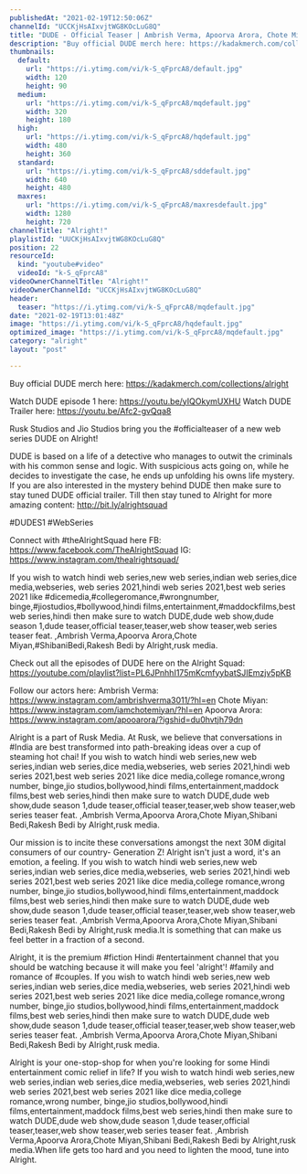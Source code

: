 ```yaml
---
publishedAt: "2021-02-19T12:50:06Z"
channelId: "UCCKjHsAIxvjtWG8KOcLuG8Q"
title: "DUDE - Official Teaser | Ambrish Verma, Apoorva Arora, Chote Miyan | Web Series"
description: "Buy official DUDE merch here: https://kadakmerch.com/collections/alright\n\nWatch DUDE episode 1 here: https://youtu.be/yIQOkymUXHU\nWatch DUDE Trailer here: https://youtu.be/Afc2-gvQqa8\n\nRusk Studios and Jio Studios bring you the #officialteaser of a new web series DUDE on Alright! \n\nDUDE is based on a life of a detective who manages to outwit the criminals with his common sense and logic. With suspicious acts going on, while he decides to investigate the case, he ends up unfolding his owns life mystery. \nIf you are also interested in the mystery behind DUDE then make sure to stay tuned DUDE official trailer. Till then stay tuned to Alright for more amazing content: http://bit.ly/alrightsquad​\n \n#DUDES1​ #WebSeries​\n\nConnect with #theAlrightSquad here\nFB: https://www.facebook.com/TheAlrightSquad\nIG: https://www.instagram.com/thealrightsquad/\n\nIf you wish to watch hindi web series,new web series,indian web series,dice media,webseries, web series 2021,hindi web series 2021,best web series 2021 like #dicemedia,#collegeromance,#wrongnumber, binge,#jiostudios,#bollywood,hindi films,entertainment,#maddockfilms,best web series,hindi then make sure to watch DUDE,dude web show,dude season 1,dude teaser,official teaser,teaser,web show teaser,web series teaser feat. ,Ambrish Verma,Apoorva Arora,Chote Miyan,#ShibaniBedi,Rakesh Bedi by Alright,rusk media.\n\nCheck out all the episodes of DUDE here on the Alright Squad: https://youtube.com/playlist?list=PL6JPnhhI175mKcmfyybatSJIEmzjv5pKB\n\nFollow our actors here:\nAmbrish Verma: https://www.instagram.com/ambrishverma3011/?hl=en\nChote Miyan: https://www.instagram.com/iamchotemiyan/?hl=en\nApoorva Arora: https://www.instagram.com/apooarora/?igshid=du0hvtjh79dn\n\n\nAlright is a part of Rusk Media. At Rusk, we believe that conversations in #India are best transformed into path-breaking ideas over a cup of steaming hot chai! If you wish to watch hindi web series,new web series,indian web series,dice media,webseries, web series 2021,hindi web series 2021,best web series 2021 like dice media,college romance,wrong number, binge,jio studios,bollywood,hindi films,entertainment,maddock films,best web series,hindi then make sure to watch DUDE,dude web show,dude season 1,dude teaser,official teaser,teaser,web show teaser,web series teaser feat. ,Ambrish Verma,Apoorva Arora,Chote Miyan,Shibani Bedi,Rakesh Bedi by Alright,rusk media.\n\nOur mission is to incite these conversations amongst the next 30M digital consumers of our country- Generation Z! Alright isn't just a word, it's an emotion, a feeling. If you wish to watch hindi web series,new web series,indian web series,dice media,webseries, web series 2021,hindi web series 2021,best web series 2021 like dice media,college romance,wrong number, binge,jio studios,bollywood,hindi films,entertainment,maddock films,best web series,hindi then make sure to watch DUDE,dude web show,dude season 1,dude teaser,official teaser,teaser,web show teaser,web series teaser feat. ,Ambrish Verma,Apoorva Arora,Chote Miyan,Shibani Bedi,Rakesh Bedi by Alright,rusk media.It is something that can make us feel better in a fraction of a second.\n\nAlright, it is the premium #fiction Hindi #entertainment channel that you should be watching because it will make you feel 'alright'!  #family and romance of #couples. If you wish to watch hindi web series,new web series,indian web series,dice media,webseries, web series 2021,hindi web series 2021,best web series 2021 like dice media,college romance,wrong number, binge,jio studios,bollywood,hindi films,entertainment,maddock films,best web series,hindi then make sure to watch DUDE,dude web show,dude season 1,dude teaser,official teaser,teaser,web show teaser,web series teaser feat. ,Ambrish Verma,Apoorva Arora,Chote Miyan,Shibani Bedi,Rakesh Bedi by Alright,rusk media.\n\nAlright is your one-stop-shop for when you're looking for some Hindi entertainment comic relief in life? If you wish to watch hindi web series,new web series,indian web series,dice media,webseries, web series 2021,hindi web series 2021,best web series 2021 like dice media,college romance,wrong number, binge,jio studios,bollywood,hindi films,entertainment,maddock films,best web series,hindi then make sure to watch DUDE,dude web show,dude season 1,dude teaser,official teaser,teaser,web show teaser,web series teaser feat. ,Ambrish Verma,Apoorva Arora,Chote Miyan,Shibani Bedi,Rakesh Bedi by Alright,rusk media.When life gets too hard and you need to lighten the mood, tune into Alright."
thumbnails:
  default:
    url: "https://i.ytimg.com/vi/k-S_qFprcA8/default.jpg"
    width: 120
    height: 90
  medium:
    url: "https://i.ytimg.com/vi/k-S_qFprcA8/mqdefault.jpg"
    width: 320
    height: 180
  high:
    url: "https://i.ytimg.com/vi/k-S_qFprcA8/hqdefault.jpg"
    width: 480
    height: 360
  standard:
    url: "https://i.ytimg.com/vi/k-S_qFprcA8/sddefault.jpg"
    width: 640
    height: 480
  maxres:
    url: "https://i.ytimg.com/vi/k-S_qFprcA8/maxresdefault.jpg"
    width: 1280
    height: 720
channelTitle: "Alright!"
playlistId: "UUCKjHsAIxvjtWG8KOcLuG8Q"
position: 22
resourceId:
  kind: "youtube#video"
  videoId: "k-S_qFprcA8"
videoOwnerChannelTitle: "Alright!"
videoOwnerChannelId: "UCCKjHsAIxvjtWG8KOcLuG8Q"
header:
  teaser: "https://i.ytimg.com/vi/k-S_qFprcA8/mqdefault.jpg"
date: "2021-02-19T13:01:48Z"
image: "https://i.ytimg.com/vi/k-S_qFprcA8/hqdefault.jpg"
optimized_image: "https://i.ytimg.com/vi/k-S_qFprcA8/mqdefault.jpg"
category: "alright"
layout: "post"

---
```

Buy official DUDE merch here: https://kadakmerch.com/collections/alright

Watch DUDE episode 1 here: https://youtu.be/yIQOkymUXHU
Watch DUDE Trailer here: https://youtu.be/Afc2-gvQqa8

Rusk Studios and Jio Studios bring you the #officialteaser of a new web series DUDE on Alright! 

DUDE is based on a life of a detective who manages to outwit the criminals with his common sense and logic. With suspicious acts going on, while he decides to investigate the case, he ends up unfolding his owns life mystery. 
If you are also interested in the mystery behind DUDE then make sure to stay tuned DUDE official trailer. Till then stay tuned to Alright for more amazing content: http://bit.ly/alrightsquad​
 
#DUDES1​ #WebSeries​

Connect with #theAlrightSquad here
FB: https://www.facebook.com/TheAlrightSquad
IG: https://www.instagram.com/thealrightsquad/

If you wish to watch hindi web series,new web series,indian web series,dice media,webseries, web series 2021,hindi web series 2021,best web series 2021 like #dicemedia,#collegeromance,#wrongnumber, binge,#jiostudios,#bollywood,hindi films,entertainment,#maddockfilms,best web series,hindi then make sure to watch DUDE,dude web show,dude season 1,dude teaser,official teaser,teaser,web show teaser,web series teaser feat. ,Ambrish Verma,Apoorva Arora,Chote Miyan,#ShibaniBedi,Rakesh Bedi by Alright,rusk media.

Check out all the episodes of DUDE here on the Alright Squad: https://youtube.com/playlist?list=PL6JPnhhI175mKcmfyybatSJIEmzjv5pKB

Follow our actors here:
Ambrish Verma: https://www.instagram.com/ambrishverma3011/?hl=en
Chote Miyan: https://www.instagram.com/iamchotemiyan/?hl=en
Apoorva Arora: https://www.instagram.com/apooarora/?igshid=du0hvtjh79dn


Alright is a part of Rusk Media. At Rusk, we believe that conversations in #India are best transformed into path-breaking ideas over a cup of steaming hot chai! If you wish to watch hindi web series,new web series,indian web series,dice media,webseries, web series 2021,hindi web series 2021,best web series 2021 like dice media,college romance,wrong number, binge,jio studios,bollywood,hindi films,entertainment,maddock films,best web series,hindi then make sure to watch DUDE,dude web show,dude season 1,dude teaser,official teaser,teaser,web show teaser,web series teaser feat. ,Ambrish Verma,Apoorva Arora,Chote Miyan,Shibani Bedi,Rakesh Bedi by Alright,rusk media.

Our mission is to incite these conversations amongst the next 30M digital consumers of our country- Generation Z! Alright isn't just a word, it's an emotion, a feeling. If you wish to watch hindi web series,new web series,indian web series,dice media,webseries, web series 2021,hindi web series 2021,best web series 2021 like dice media,college romance,wrong number, binge,jio studios,bollywood,hindi films,entertainment,maddock films,best web series,hindi then make sure to watch DUDE,dude web show,dude season 1,dude teaser,official teaser,teaser,web show teaser,web series teaser feat. ,Ambrish Verma,Apoorva Arora,Chote Miyan,Shibani Bedi,Rakesh Bedi by Alright,rusk media.It is something that can make us feel better in a fraction of a second.

Alright, it is the premium #fiction Hindi #entertainment channel that you should be watching because it will make you feel 'alright'!  #family and romance of #couples. If you wish to watch hindi web series,new web series,indian web series,dice media,webseries, web series 2021,hindi web series 2021,best web series 2021 like dice media,college romance,wrong number, binge,jio studios,bollywood,hindi films,entertainment,maddock films,best web series,hindi then make sure to watch DUDE,dude web show,dude season 1,dude teaser,official teaser,teaser,web show teaser,web series teaser feat. ,Ambrish Verma,Apoorva Arora,Chote Miyan,Shibani Bedi,Rakesh Bedi by Alright,rusk media.

Alright is your one-stop-shop for when you're looking for some Hindi entertainment comic relief in life? If you wish to watch hindi web series,new web series,indian web series,dice media,webseries, web series 2021,hindi web series 2021,best web series 2021 like dice media,college romance,wrong number, binge,jio studios,bollywood,hindi films,entertainment,maddock films,best web series,hindi then make sure to watch DUDE,dude web show,dude season 1,dude teaser,official teaser,teaser,web show teaser,web series teaser feat. ,Ambrish Verma,Apoorva Arora,Chote Miyan,Shibani Bedi,Rakesh Bedi by Alright,rusk media.When life gets too hard and you need to lighten the mood, tune into Alright.